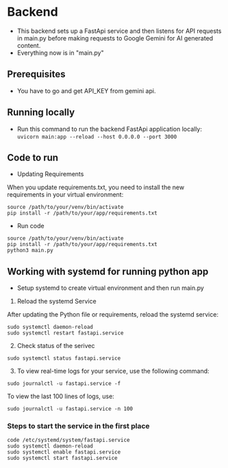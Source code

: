 # Backend

- This backend sets up a FastApi service and then listens for API requests in main.py before making requests to Google Gemini for AI generated content.
- Everything now is in "main.py"

## Prerequisites

- You have to go and get API_KEY from gemini api.

## Running locally

- Run this command to run the backend FastApi application locally:
  `uvicorn main:app --reload --host 0.0.0.0 --port 3000`

## Code to run

- Updating Requirements

When you update requirements.txt, you need to install the new requirements in your virtual environment:

```
source /path/to/your/venv/bin/activate
pip install -r /path/to/your/app/requirements.txt
```

- Run code

```
source /path/to/your/venv/bin/activate
pip install -r /path/to/your/app/requirements.txt
python3 main.py
```

## Working with systemd for running python app

- Setup systemd to create virtual environment and then run main.py

1. Reload the systemd Service

After updating the Python file or requirements, reload the systemd service:

```
sudo systemctl daemon-reload
sudo systemctl restart fastapi.service
```

2. Check status of the serivec

```
sudo systemctl status fastapi.service
```

3. To view real-time logs for your service, use the following command:

```
sudo journalctl -u fastapi.service -f
```

To view the last 100 lines of logs, use:

```
sudo journalctl -u fastapi.service -n 100
```

### Steps to start the service in the first place

```
code /etc/systemd/system/fastapi.service
sudo systemctl daemon-reload
sudo systemctl enable fastapi.service
sudo systemctl start fastapi.service
```
